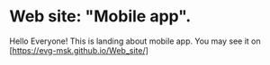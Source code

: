 # Web site: "Mobile app".

Hello Everyone! This is landing about mobile app.
You may see it on [https://evg-msk.github.io/Web_site/]
